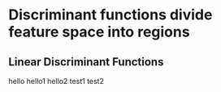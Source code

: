 # Discriminant functions divide feature space into regions

## Linear Discriminant Functions

hello
hello1
hello2
test1
test2